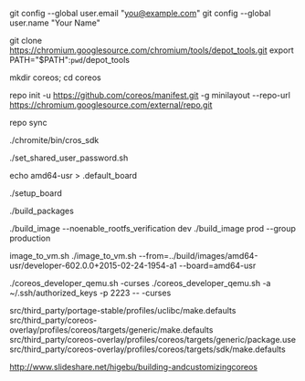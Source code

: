 
git config --global user.email "you@example.com"
git config --global user.name "Your Name"

git clone https://chromium.googlesource.com/chromium/tools/depot_tools.git
export PATH="$PATH":`pwd`/depot_tools

mkdir coreos; cd coreos

repo init -u https://github.com/coreos/manifest.git -g minilayout --repo-url https://chromium.googlesource.com/external/repo.git

repo sync

./chromite/bin/cros_sdk

./set_shared_user_password.sh

echo amd64-usr > .default_board

./setup_board

./build_packages

./build_image --noenable_rootfs_verification dev
./build_image prod --group production

image_to_vm.sh
./image_to_vm.sh --from=../build/images/amd64-usr/developer-602.0.0+2015-02-24-1954-a1 --board=amd64-usr

./coreos_developer_qemu.sh -curses
./coreos_developer_qemu.sh -a ~/.ssh/authorized_keys -p 2223 -- -curses


src/third_party/portage-stable/profiles/uclibc/make.defaults
src/third_party/coreos-overlay/profiles/coreos/targets/generic/make.defaults
src/third_party/coreos-overlay/profiles/coreos/targets/generic/package.use
src/third_party/coreos-overlay/profiles/coreos/targets/sdk/make.defaults

http://www.slideshare.net/higebu/building-andcustomizingcoreos

